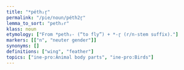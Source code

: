 ```yaml
---
title: "*péth₂r̥"
permalink: "/pie/noun/péth2r̥"
lemma_to_sort: "peth₂r"
klass: noun
etymology: ["From *peth₂- (“to fly”) +‎ *-r̥ (r/n-stem suffix)."]
markers: [["n", "neuter gender"]]
synonyms: []
definitions: ["wing", "feather"]
topics: ["ine-pro:Animal body parts", "ine-pro:Birds"]
---
```

